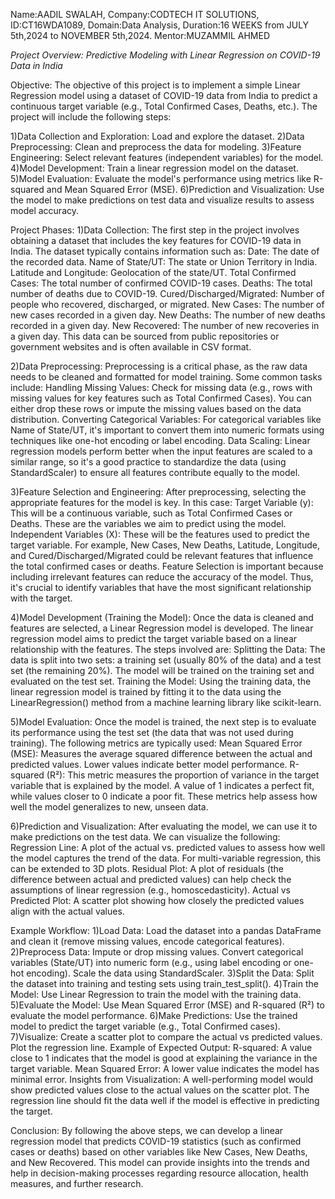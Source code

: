 Name:AADIL SWALAH, Company:CODTECH IT SOLUTIONS, ID:CT16WDA1089, Domain:Data Analysis, Duration:16 WEEKS from JULY 5th,2024 to NOVEMBER 5th,2024. Mentor:MUZAMMIL AHMED

*Project Overview: Predictive Modeling with Linear Regression on COVID-19 Data in India*

Objective:
The objective of this project is to implement a simple Linear Regression model using a dataset of COVID-19 data from India to predict a continuous target variable (e.g., Total Confirmed Cases, Deaths, etc.). The project will include the following steps:

1)Data Collection and Exploration: Load and explore the dataset.
2)Data Preprocessing: Clean and preprocess the data for modeling.
3)Feature Engineering: Select relevant features (independent variables) for the model.
4)Model Development: Train a linear regression model on the dataset.
5)Model Evaluation: Evaluate the model's performance using metrics like R-squared and Mean Squared Error (MSE).
6)Prediction and Visualization: Use the model to make predictions on test data and visualize results to assess model accuracy.

Project Phases:
1)Data Collection: The first step in the project involves obtaining a dataset that includes the key features for COVID-19 data in India. The dataset typically contains information such as:
    Date: The date of the recorded data.
    Name of State/UT: The state or Union Territory in India.
    Latitude and Longitude: Geolocation of the state/UT.
    Total Confirmed Cases: The total number of confirmed COVID-19 cases.
    Deaths: The total number of deaths due to COVID-19.
    Cured/Discharged/Migrated: Number of people who recovered, discharged, or migrated.
    New Cases: The number of new cases recorded in a given day.
    New Deaths: The number of new deaths recorded in a given day.
    New Recovered: The number of new recoveries in a given day.
    This data can be sourced from public repositories or government websites and is often available in CSV format.

2)Data Preprocessing: Preprocessing is a critical phase, as the raw data needs to be cleaned and formatted for model training. Some common tasks include:
    Handling Missing Values: Check for missing data (e.g., rows with missing values for key features such as Total Confirmed Cases). You can either drop these rows or impute the missing values based on the data distribution.
    Converting Categorical Variables: For categorical variables like Name of State/UT, it's important to convert them into numeric formats using techniques like one-hot encoding or label encoding.
    Data Scaling: Linear regression models perform better when the input features are scaled to a similar range, so it's a good practice to standardize the data (using StandardScaler) to ensure all features contribute equally to the model.
    
3)Feature Selection and Engineering: After preprocessing, selecting the appropriate features for the model is key. In this case:
    Target Variable (y): This will be a continuous variable, such as Total Confirmed Cases or Deaths. These are the variables we aim to predict using the model.
    Independent Variables (X): These will be the features used to predict the target variable. For example, New Cases, New Deaths, Latitude, Longitude, and Cured/Discharged/Migrated could be relevant features that influence the total confirmed cases or deaths.
    Feature Selection is important because including irrelevant features can reduce the accuracy of the model. Thus, it's crucial to identify variables that have the most significant relationship with the target.

4)Model Development (Training the Model): Once the data is cleaned and features are selected, a Linear Regression model is developed. The linear regression model aims to predict the target variable based on a linear relationship with the features. The steps involved are:
    Splitting the Data: The data is split into two sets: a training set (usually 80% of the data) and a test set (the remaining 20%). The model will be trained on the training set and evaluated on the test set.
    Training the Model: Using the training data, the linear regression model is trained by fitting it to the data using the LinearRegression() method from a machine learning library like scikit-learn.
    
5)Model Evaluation: Once the model is trained, the next step is to evaluate its performance using the test set (the data that was not used during training). The following metrics are typically used:
    Mean Squared Error (MSE): Measures the average squared difference between the actual and predicted values. Lower values indicate better model performance.
    R-squared (R²): This metric measures the proportion of variance in the target variable that is explained by the model. A value of 1 indicates a perfect fit, while values closer to 0 indicate a poor fit.
    These metrics help assess how well the model generalizes to new, unseen data.

6)Prediction and Visualization: After evaluating the model, we can use it to make predictions on the test data. We can visualize the following:
    Regression Line: A plot of the actual vs. predicted values to assess how well the model captures the trend of the data. For multi-variable regression, this can be extended to 3D plots.
    Residual Plot: A plot of residuals (the difference between actual and predicted values) can help check the assumptions of linear regression (e.g., homoscedasticity).
    Actual vs Predicted Plot: A scatter plot showing how closely the predicted values align with the actual values.
    
Example Workflow:
1)Load Data: Load the dataset into a pandas DataFrame and clean it (remove missing values, encode categorical features).
2)Preprocess Data:
    Impute or drop missing values.
    Convert categorical variables (State/UT) into numeric form (e.g., using label encoding or one-hot encoding).
    Scale the data using StandardScaler.
3)Split the Data: Split the dataset into training and testing sets using train_test_split().
4)Train the Model: Use Linear Regression to train the model with the training data.
5)Evaluate the Model:
    Use Mean Squared Error (MSE) and R-squared (R²) to evaluate the model performance.
6)Make Predictions: Use the trained model to predict the target variable (e.g., Total Confirmed cases).
7)Visualize:
    Create a scatter plot to compare the actual vs predicted values.
    Plot the regression line.
Example of Expected Output:
    R-squared: A value close to 1 indicates that the model is good at explaining the variance in the target variable.
    Mean Squared Error: A lower value indicates the model has minimal error.
Insights from Visualization:
    A well-performing model would show predicted values close to the actual values on the scatter plot.
    The regression line should fit the data well if the model is effective in predicting the target.

Conclusion:
    By following the above steps, we can develop a linear regression model that predicts COVID-19 statistics (such as confirmed cases or deaths) based on other variables like New Cases, New Deaths, and New Recovered. This model can provide insights into the trends and help in decision-making processes regarding resource allocation, health measures, and further research.
